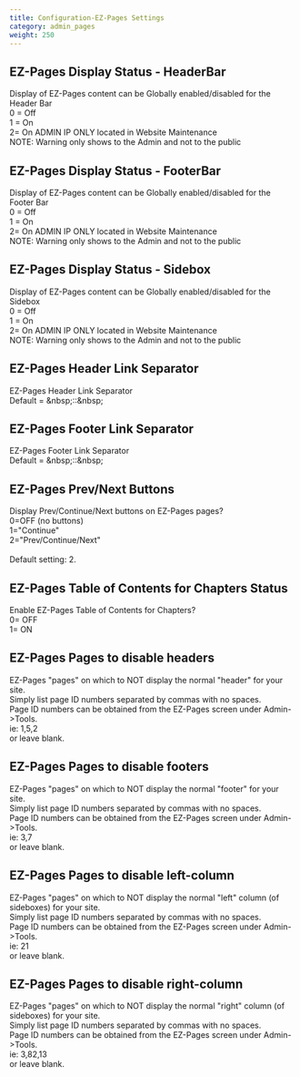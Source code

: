 ```yaml
---
title: Configuration-EZ-Pages Settings
category: admin_pages
weight: 250 
---
```


<h2 id="ezpages_display_status__headerbar">EZ-Pages Display Status - HeaderBar</h2>

<div class='indent'>Display of EZ-Pages content can be Globally enabled/disabled for the Header Bar<br />0 = Off<br />1 = On<br />2= On ADMIN IP ONLY located in Website Maintenance<br />NOTE: Warning only shows to the Admin and not to the public</div>


<h2 id="ezpages_display_status__footerbar">EZ-Pages Display Status - FooterBar</h2>

<div class='indent'>Display of EZ-Pages content can be Globally enabled/disabled for the Footer Bar<br />0 = Off<br />1 = On<br />2= On ADMIN IP ONLY located in Website Maintenance<br />NOTE: Warning only shows to the Admin and not to the public</div>


<h2 id="ezpages_display_status__sidebox">EZ-Pages Display Status - Sidebox</h2>

<div class='indent'>Display of EZ-Pages content can be Globally enabled/disabled for the Sidebox<br />0 = Off<br />1 = On<br />2= On ADMIN IP ONLY located in Website Maintenance<br />NOTE: Warning only shows to the Admin and not to the public</div>


<h2 id="ezpages_header_link_separator">EZ-Pages Header Link Separator</h2>

<div class='indent'>EZ-Pages Header Link Separator<br />Default = &amp;nbsp;::&amp;nbsp;</div>


<h2 id="ezpages_footer_link_separator">EZ-Pages Footer Link Separator</h2>

<div class='indent'>EZ-Pages Footer Link Separator<br />Default = &amp;nbsp;::&amp;nbsp;</div>


<h2 id="ezpages_prevnext_buttons">EZ-Pages Prev/Next Buttons</h2>

<div class='indent'>Display Prev/Continue/Next buttons on EZ-Pages pages?<br />0=OFF (no buttons)<br />1="Continue"<br />2="Prev/Continue/Next"<br /><br />Default setting: 2.</div>


<h2 id="ezpages_table_of_contents_for_chapters_status">EZ-Pages Table of Contents for Chapters Status</h2>

<div class='indent'>Enable EZ-Pages Table of Contents for Chapters?<br />0= OFF<br />1= ON</div>


<h2 id="ezpages_pages_to_disable_headers">EZ-Pages Pages to disable headers</h2>

<div class='indent'>EZ-Pages "pages" on which to NOT display the normal "header" for your site.<br />Simply list page ID numbers separated by commas with no spaces.<br />Page ID numbers can be obtained from the EZ-Pages screen under Admin->Tools.<br />ie: 1,5,2<br />or leave blank.</div>


<h2 id="ezpages_pages_to_disable_footers">EZ-Pages Pages to disable footers</h2>

<div class='indent'>EZ-Pages "pages" on which to NOT display the normal "footer" for your site.<br />Simply list page ID numbers separated by commas with no spaces.<br />Page ID numbers can be obtained from the EZ-Pages screen under Admin->Tools.<br />ie: 3,7<br />or leave blank.</div>


<h2 id="ezpages_pages_to_disable_leftcolumn">EZ-Pages Pages to disable left-column</h2>

<div class='indent'>EZ-Pages "pages" on which to NOT display the normal "left" column (of sideboxes) for your site.<br />Simply list page ID numbers separated by commas with no spaces.<br />Page ID numbers can be obtained from the EZ-Pages screen under Admin->Tools.<br />ie: 21<br />or leave blank.</div>


<h2 id="ezpages_pages_to_disable_rightcolumn">EZ-Pages Pages to disable right-column</h2>

<div class='indent'>EZ-Pages "pages" on which to NOT display the normal "right" column (of sideboxes) for your site.<br />Simply list page ID numbers separated by commas with no spaces.<br />Page ID numbers can be obtained from the EZ-Pages screen under Admin->Tools.<br />ie: 3,82,13<br />or leave blank.</div>


